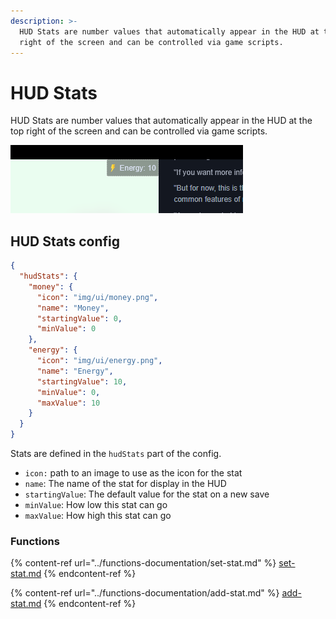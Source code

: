 ```yaml
---
description: >-
  HUD Stats are number values that automatically appear in the HUD at the top
  right of the screen and can be controlled via game scripts.
---
```


# HUD Stats

HUD Stats are number values that automatically appear in the HUD at the top right of the screen and can be controlled via game scripts.

![](<../.gitbook/assets/image (21).png>)

## HUD Stats config

```json
{
  "hudStats": {
    "money": {
      "icon": "img/ui/money.png",
      "name": "Money",
      "startingValue": 0,
      "minValue": 0
    },
    "energy": {
      "icon": "img/ui/energy.png",
      "name": "Energy",
      "startingValue": 10,
      "minValue": 0,
      "maxValue": 10
    }
  }
}
```

Stats are defined in the `hudStats` part of the config.

* `icon:` path to an image to use as the icon for the stat
* `name`: The name of the stat for display in the HUD
* `startingValue`: The default value for the stat on a new save
* `minValue`: How low this stat can go
* `maxValue`: How high this stat can go

### Functions

{% content-ref url="../functions-documentation/set-stat.md" %}
[set-stat.md](../functions-documentation/set-stat.md)
{% endcontent-ref %}

{% content-ref url="../functions-documentation/add-stat.md" %}
[add-stat.md](../functions-documentation/add-stat.md)
{% endcontent-ref %}
